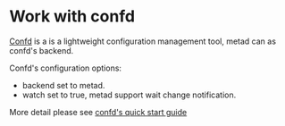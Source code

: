 # Work with confd

[Confd](https://github.com/kelseyhightower/confd) is a is a lightweight configuration management tool, metad can as confd's backend.


Confd's configuration options:

* backend set to metad.
* watch set to true, metad support wait change notification.

More detail please see [confd's quick start guide](https://github.com/kelseyhightower/confd/blob/master/docs/quick-start-guide.md)
